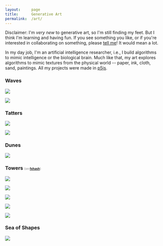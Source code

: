 ```yaml
---
layout:     page
title:      Generative Art
permalink:  /art/
---
```


Disclaimer: I'm <i>very new</i> to generative art, so I'm still finding my feet.
But I think I'm learning and having fun.
If you see something you like, or if you're interested in collaborating on something,
please [tell me](https://twitter.com/abhshkdz)! It would mean a lot.

In my day job, I'm an artificial intelligence researcher, i.e., I
build algorithms to mimic intelligence or the biological brain.
Much like that, my art explores algorithms to mimic textures from the physical
world -- paper, ink, cloth, sand, paintings. All my projects were
made in [p5js](https://p5js.org).


### Waves

<div class="row">
    <div class="col-xs-12 col-sm-6">
        <p>
            <img src="/img/art/waves/3.jpg">
        </p>
    </div>
    <div class="col-xs-12 col-sm-6">
        <p>
            <img src="/img/art/waves/4.jpg">
        </p>
    </div>
    <!-- <div class="col-xs-4">
        <p>
            <img src="/img/art/waves/6.jpg">
        </p>
    </div>
    <div class="col-xs-4">
        <p>
            <img src="/img/art/waves/7.jpg">
        </p>
    </div>
    <div class="col-xs-4">
        <p>
            <img src="/img/art/waves/1.jpg">
        </p>
    </div> -->
</div>

### Tatters

<div class="row">
    <div class="col-xs-12">
        <p>
            <img src="/img/art/tatters/3.jpg">
        </p>
    </div>
    <div class="col-xs-12">
        <p>
            <img src="/img/art/tatters/4.jpg">
        </p>
    </div>
</div>

### Dunes

<div class="row">
    <div class="col-xs-12">
        <p>
            <img src="/img/art/dunes/4.jpg">
        </p>
    </div>
</div>

### Towers <span style="font-size:0.6em;color:#AAA;">(on [fxhash](https://www.fxhash.xyz/generative/4228))</span>

<div class="row">
    <div class="col-sm-6 col-xs-12">
        <p>
            <img src="/img/art/towers/towers11.jpg">
        </p>
    </div>
    <div class="col-sm-6 col-xs-12">
        <p>
            <img src="/img/art/towers/towers12.jpg">
        </p>
    </div>
    <div class="col-xs-4">
        <p>
            <img src="/img/art/towers/towers2.jpg">
        </p>
    </div>
    <div class="col-xs-4">
        <p>
            <img src="/img/art/towers/towers.gif">
        </p>
    </div>
    <div class="col-xs-4">
        <p>
            <img src="/img/art/towers/towers9.jpg">
        </p>
    </div>
</div>

### Sea of Shapes

<div class="row">
    <div class="col-xs-12">
        <p>
            <img src="/img/art/seaofshapes/3.jpg">
        </p>
    </div>
</div>
